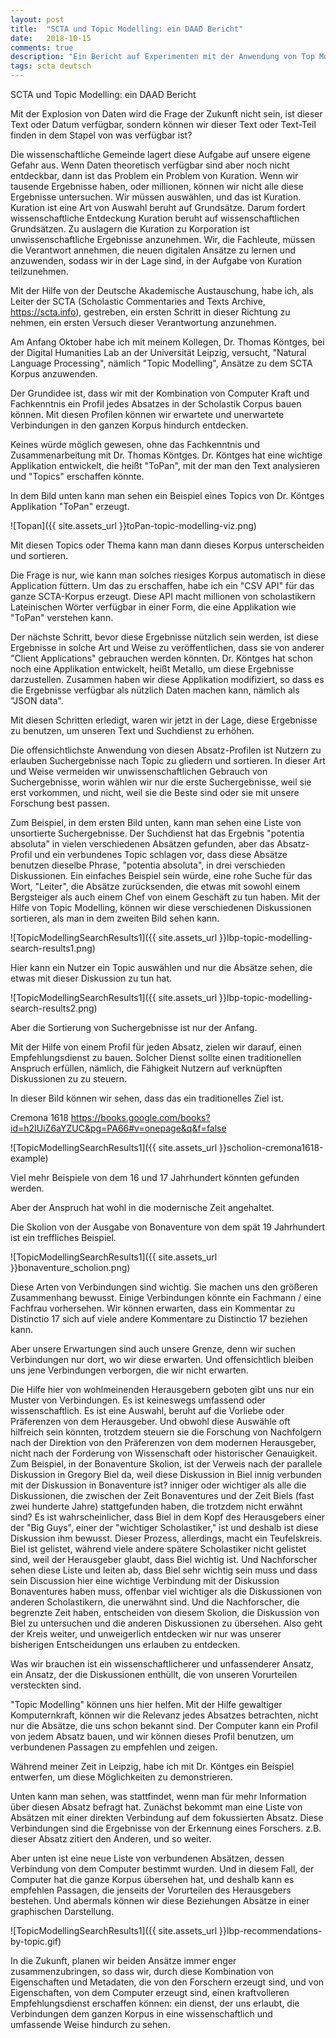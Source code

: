 ```yaml
---
layout: post
title:  "SCTA und Topic Modelling: ein DAAD Bericht"
date:   2018-10-15
comments: true
description: "Ein Bericht auf Experimenten mit der Anwendung von Top Modelling auf dem SCTA Korpus"
tags: scta deutsch
---
```


SCTA und Topic Modelling: ein DAAD Bericht

Mit der Explosion von Daten wird die Frage der Zukunft nicht sein, ist dieser Text oder Datum verfügbar, sondern können wir dieser Text oder Text-Teil finden in dem Stapel von was verfügbar ist?

Die wissenschaftliche Gemeinde lagert diese Aufgabe auf unsere eigene Gefahr aus. Wenn Daten theoretisch verfügbar sind aber noch nicht entdeckbar, dann ist das Problem ein Problem von Kuration. Wenn wir tausende Ergebnisse haben, oder millionen, können wir nicht alle diese Ergebnisse untersuchen. Wir müssen auswählen, und das ist Kuration. Kuration ist eine Art von Auswahl beruht auf Grundsätze. Darum fordert wissenschaftliche Entdeckung Kuration beruht auf wissenschaftlichen Grundsätzen. Zu auslagern die Kuration zu Korporation ist unwissenschaftliche Ergebnisse anzunehmen. Wir, die Fachleute, müssen die Verantwort annehmen, die neuen digitalen Ansätze zu lernen und anzuwenden, sodass wir in der Lage sind, in der Aufgabe von Kuration teilzunehmen.

Mit der Hilfe von der Deutsche Akademische Austauschung, habe ich, als Leiter der SCTA (Scholastic Commentaries and Texts Archive, https://scta.info), gestreben, ein ersten Schritt in dieser Richtung zu nehmen, ein ersten Versuch dieser Verantwortung anzunehmen.

Am Anfang Oktober habe ich mit meinem Kollegen, Dr. Thomas Köntges, bei der Digital Humanities Lab an der Universität Leipzig, versucht, "Natural Language Processing", nämlich "Topic Modelling", Ansätze zu dem SCTA Korpus anzuwenden.

Der Grundidee ist, dass wir mit der Kombination von Computer Kraft und Fachkenntnis ein Profil jedes Absatzes in der Scholastik Corpus bauen können. Mit diesen Profilen können wir erwartete und unerwartete Verbindungen in den ganzen Korpus hindurch entdecken.

Keines würde möglich gewesen, ohne das Fachkenntnis und Zusammenarbeitung mit Dr. Thomas Köntges. Dr. Köntges hat eine wichtige Applikation entwickelt, die heißt "ToPan", mit der man den Text analysieren und "Topics" erschaffen könnte.

In dem Bild unten kann man sehen ein Beispiel eines Topics von Dr. Köntges Applikation "ToPan" erzeugt.

![Topan]({{ site.assets_url }}toPan-topic-modelling-viz.png)

Mit diesen Topics oder Thema kann man dann dieses Korpus unterscheiden und sortieren.

Die Frage is nur, wie kann man solches riesiges Korpus automatisch in diese Application füttern. Um das zu erschaffen, habe ich ein "CSV API" für das ganze SCTA-Korpus erzeugt. Diese API macht millionen von scholastikern Lateinischen Wörter verfügbar in einer Form, die eine Applikation wie "ToPan" verstehen kann.

Der nächste Schritt, bevor diese Ergebnisse nützlich sein werden, ist diese Ergebnisse in solche Art und Weise zu veröffentlichen, dass sie von anderer "Client Applications" gebrauchen werden könnten. Dr. Köntges hat schon noch eine Applikation entwickelt, heißt Metallo, um diese Ergebnisse darzustellen. Zusammen haben wir diese Applikation modifiziert, so dass es die Ergebnisse verfügbar als nützlich Daten machen kann, nämlich als "JSON data".

Mit diesen Schritten erledigt, waren wir jetzt in der Lage, diese Ergebnisse zu benutzen, um unseren Text und Suchdienst zu erhöhen.

Die offensichtlichste Anwendung von diesen Absatz-Profilen ist Nutzern zu erlauben Suchergebnisse nach Topic zu gliedern und sortieren. In dieser Art und Weise vermeiden wir unwissenschaftlichen Gebrauch von Suchergebnisse, worin wählen wir nur die erste Suchergebnisse, weil sie erst vorkommen, und nicht, weil sie die Beste sind oder sie mit unsere Forschung best passen.

Zum Beispiel, in dem ersten Bild unten, kann man sehen eine Liste von unsortierte Suchergebnisse. Der Suchdienst hat das Ergebnis "potentia absoluta" in vielen verschiedenen Absätzen gefunden, aber das Absatz-Profil und ein verbundenes Topic schlagen vor, dass diese Absätze benutzen dieselbe Phrase, "potentia absoluta", in drei verschieden Diskussionen. Ein einfaches Beispiel sein würde, eine rohe Suche für das Wort, "Leiter", die Absätze zurücksenden, die etwas mit sowohl einem Bergsteiger als auch einem Chef von einem Geschäft zu tun haben. Mit der Hilfe von Topic Modelling, können wir diese verschiedenen Diskussionen sortieren, als man in dem zweiten Bild sehen kann.

![TopicModellingSearchResults1]({{ site.assets_url }}lbp-topic-modelling-search-results1.png)

Hier kann ein Nutzer ein Topic auswählen und nur die Absätze sehen, die etwas mit dieser Diskussion zu tun hat.

![TopicModellingSearchResults1]({{ site.assets_url }}lbp-topic-modelling-search-results2.png)

Aber die Sortierung von Suchergebnisse ist nur der Anfang.

Mit der Hilfe von einem Profil für jeden Absatz, zielen wir darauf, einen Empfehlungsdienst zu bauen. Solcher Dienst sollte einen traditionellen Anspruch erfüllen, nämlich, die Fähigkeit Nutzern auf verknüpften Diskussionen zu zu steuern.

In dieser Bild können wir sehen, dass das ein traditionelles Ziel ist.

Cremona 1618
https://books.google.com/books?id=h2IUiZ6aYZUC&pg=PA66#v=onepage&q&f=false

![TopicModellingSearchResults1]({{ site.assets_url }}scholion-cremona1618-example)

Viel mehr Beispiele von dem 16 und 17 Jahrhundert könnten gefunden werden.

Aber der Anspruch hat wohl in die modernische Zeit angehaltet.

Die Skolion von der Ausgabe von Bonaventure von dem spät 19 Jahrhundert ist ein treffliches Beispiel.

![TopicModellingSearchResults1]({{ site.assets_url }}bonaventure_scholion.png)

Diese Arten von Verbindungen sind wichtig. Sie machen uns den größeren Zusammenhang bewusst. Einige Verbindungen könnte ein Fachmann / eine Fachfrau vorhersehen. Wir können erwarten, dass ein Kommentar zu Distinctio 17 sich auf viele andere Kommentare zu Distinctio 17 beziehen kann.

Aber unsere Erwartungen sind auch unsere Grenze, denn wir suchen Verbindungen nur dort, wo wir diese erwarten. Und offensichtlich bleiben uns jene Verbindungen verborgen, die wir nicht erwarten.

Die Hilfe hier von wohlmeinenden Herausgebern geboten gibt uns nur ein Muster von Verbindungen. Es ist keineswegs umfassend oder wissenschaftlich. Es ist eine Auswahl, beruht auf die Vorliebe oder Präferenzen von dem Herausgeber. Und obwohl diese Auswähle oft hilfreich sein könnten, trotzdem steuern sie die Forschung von Nachfolgern nach der Direktion von den Präferenzen von dem modernen Herausgeber, nicht nach der Forderung von Wissenschaft oder historischer Genauigkeit. Zum Beispiel, in der Bonaventure Skolion, ist der Verweis nach der parallele Diskussion in Gregory Biel da, weil diese Diskussion in Biel innig verbunden mit der Diskussion in Bonaventure ist? inniger oder wichtiger als alle die Diskussionen, die zwischen der Zeit Bonaventures und der Zeit Biels (fast zwei hunderte Jahre) stattgefunden haben, die trotzdem nicht erwähnt sind? Es ist wahrscheinlicher, dass Biel in dem Kopf des Herausgebers einer der "Big Guys", einer der "wichtiger Scholastiker," ist und deshalb ist diese Diskussion ihm bewusst. Dieser Prozess, allerdings, macht ein Teufelskreis. Biel ist gelistet, während viele andere spätere Scholastiker nicht gelistet sind, weil der Herausgeber glaubt, dass Biel wichtig ist. Und Nachforscher sehen diese Liste und leiten ab, dass Biel sehr wichtig sein muss und dass sein Discussion hier eine wichtige Verbindung mit der Diskussion Bonaventures haben muss, offenbar viel wichtiger als die Diskussionen von anderen Scholastikern, die unerwähnt sind. Und die Nachforscher, die begrenzte Zeit haben, entscheiden von diesem Skolion, die Diskussion von Biel zu untersuchen und die anderen Diskussionen zu übersehen. Also geht der Kreis weiter, und unweigerlich entdecken wir nur was unserer bisherigen Entscheidungen uns erlauben zu entdecken.

Was wir brauchen ist ein wissenschaftlicherer und unfassenderer Ansatz, ein Ansatz, der die Diskussionen enthüllt, die von unseren Vorurteilen versteckten sind.

"Topic Modelling" können uns hier helfen. Mit der Hilfe gewaltiger Komputernkraft, können wir die Relevanz jedes Absatzes betrachten, nicht nur die Absätze, die uns schon bekannt sind. Der Computer kann ein Profil von jedem Absatz bauen, und wir können dieses Profil benutzen, um verbundenen Passagen zu empfehlen und zeigen.

Während meiner Zeit in Leipzig, habe ich mit Dr. Köntges ein Beispiel entwerfen, um diese Möglichkeiten zu demonstrieren.

Unten kann man sehen, was stattfindet, wenn man für mehr Information über diesen Absatz befragt hat. Zunächst bekommt man eine Liste von Absätzen mit einer direkten Verbindung auf dem fokussierten Absatz. Diese Verbindungen sind die Ergebnisse von der Erkennung eines Forschers. z.B. dieser Absatz zitiert den Anderen, und so weiter.

Aber unten ist eine neue Liste von verbundenen Absätzen, dessen Verbindung von dem Computer bestimmt wurden. Und in diesem Fall, der Computer hat die ganze Korpus übersehen hat, und deshalb kann es empfehlen Passagen, die jenseits der Vorurteilen des Herausgebers bestehen. Und abermals können wir diese Beziehungen Absätze in einer graphischen Darstellung.

![TopicModellingSearchResults1]({{ site.assets_url }}lbp-recommendations-by-topic.gif)

In die Zukunft, planen wir beiden Ansätze immer enger zusammenzubringen, so dass wir, durch diese Kombination von Eigenschaften und Metadaten, die von den Forschern erzeugt sind, und von Eigenschaften, von dem Computer erzeugt sind, einen kraftvolleren Empfehlungsdienst erschaffen können: ein dienst, der uns erlaubt, die Verbindungen dem ganzen Korpus in eine wissenschaftlich und umfassende Weise hindurch zu sehen.
